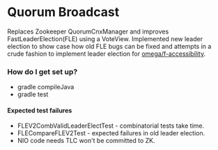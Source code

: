 # Quorum Broadcast #

Replaces Zookeeper QuorumCnxManager and improves FastLeaderElection(FLE) 
using a VoteView.
Implemented new leader election to show case how old FLE bugs can be fixed 
and attempts in a crude fashion to implement leader election for 
[omega/f-accessibility](https://www.microsoft.com/en-us/research/publication/omega-meets-paxos-leader-election-and-stability-without-eventual-timely-links/).

### How do I get set up? ###

* gradle compileJava
* gradle test

#### Expected test failures ####
* FLEV2CombValidLeaderElectTest - combinatorial tests take time.
* FLECompareFLEV2Test - expected failures in old leader election.
* NIO code needs TLC won't be committed to ZK.
